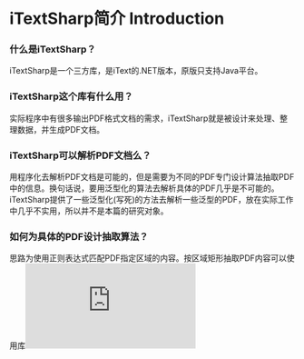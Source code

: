 # iTextSharp简介 Introduction

### 什么是iTextSharp？
iTextSharp是一个三方库，是iText的.NET版本，原版只支持Java平台。

### iTextSharp这个库有什么用？
实际程序中有很多输出PDF格式文档的需求，iTextSharp就是被设计来处理、整理数据，并生成PDF文档。

### iTextSharp可以解析PDF文档么？
用程序化去解析PDF文档是可能的，但是需要为不同的PDF专门设计算法抽取PDF中的信息。换句话说，要用泛型化的算法去解析具体的PDF几乎是不可能的。
iTextSharp提供了一些泛型化(写死)的方法去解析一些泛型的PDF，放在实际工作中几乎不实用，所以并不是本篇的研究对象。

### 如何为具体的PDF设计抽取算法？
思路为使用正则表达式匹配PDF指定区域的内容。按区域矩形抽取PDF内容可以使用库![Spire.PDF](http://e-iceblue.cn/Introduce/Spire-PDF-NET.html)
